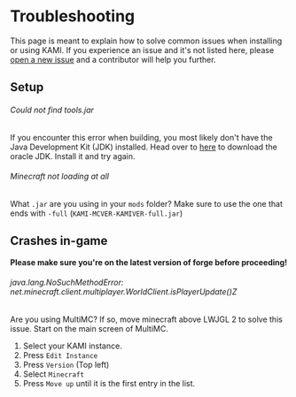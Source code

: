 # Troubleshooting

This page is meant to explain how to solve common issues when installing or using KAMI. If you experience an issue and it's not listed here, please [open a new issue](https://github.com/zeroeightysix/KAMI/issues/new) and a contributor will help you further.

## Setup
###### Could not find tools.jar
If you encounter this error when building, you most likely don't have the Java Development Kit (JDK) installed.
Head over to [here](http://www.oracle.com/technetwork/java/javase/downloads/jdk8-downloads-2133151.html) to download the oracle JDK. Install it and try again.

###### Minecraft not loading at all
What `.jar` are you using in your `mods` folder? Make sure to use the one that ends with `-full` (`KAMI-MCVER-KAMIVER-full.jar`)

## Crashes in-game

**Please make sure you're on the latest version of forge before proceeding!**

###### java.lang.NoSuchMethodError: net.minecraft.client.multiplayer.WorldClient.isPlayerUpdate()Z
Are you using MultiMC? If so, move minecraft above LWJGL 2 to solve this issue.
Start on the main screen of MultiMC.
1. Select your KAMI instance.
2. Press `Edit Instance`
3. Press `Version` (Top left)
4. Select `Minecraft`
5. Press `Move up` until it is the first entry in the list.